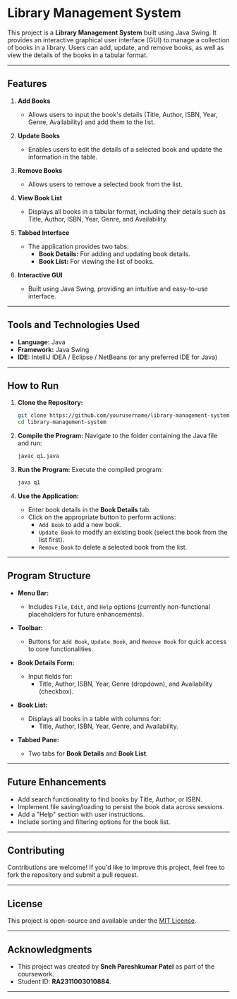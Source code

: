 # Library Management System

This project is a **Library Management System** built using Java Swing. It provides an interactive graphical user interface (GUI) to manage a collection of books in a library. Users can add, update, and remove books, as well as view the details of the books in a tabular format.

---

## Features

1. **Add Books**
   - Allows users to input the book's details (Title, Author, ISBN, Year, Genre, Availability) and add them to the list.

2. **Update Books**
   - Enables users to edit the details of a selected book and update the information in the table.

3. **Remove Books**
   - Allows users to remove a selected book from the list.

4. **View Book List**
   - Displays all books in a tabular format, including their details such as Title, Author, ISBN, Year, Genre, and Availability.

5. **Tabbed Interface**
   - The application provides two tabs:
     - **Book Details:** For adding and updating book details.
     - **Book List:** For viewing the list of books.

6. **Interactive GUI**
   - Built using Java Swing, providing an intuitive and easy-to-use interface.

---

## Tools and Technologies Used

- **Language:** Java
- **Framework:** Java Swing
- **IDE:** IntelliJ IDEA / Eclipse / NetBeans (or any preferred IDE for Java)

---

## How to Run

1. **Clone the Repository:**
   ```bash
   git clone https://github.com/yourusername/library-management-system.git
   cd library-management-system
   ```

2. **Compile the Program:**
   Navigate to the folder containing the Java file and run:
   ```bash
   javac q1.java
   ```

3. **Run the Program:**
   Execute the compiled program:
   ```bash
   java q1
   ```

4. **Use the Application:**
   - Enter book details in the **Book Details** tab.
   - Click on the appropriate button to perform actions:
     - `Add Book` to add a new book.
     - `Update Book` to modify an existing book (select the book from the list first).
     - `Remove Book` to delete a selected book from the list.

---

## Program Structure

- **Menu Bar:**
  - Includes `File`, `Edit`, and `Help` options (currently non-functional placeholders for future enhancements).

- **Toolbar:**
  - Buttons for `Add Book`, `Update Book`, and `Remove Book` for quick access to core functionalities.

- **Book Details Form:**
  - Input fields for:
    - Title, Author, ISBN, Year, Genre (dropdown), and Availability (checkbox).

- **Book List:**
  - Displays all books in a table with columns for:
    - Title, Author, ISBN, Year, Genre, and Availability.

- **Tabbed Pane:**
  - Two tabs for **Book Details** and **Book List**.

---

## Future Enhancements

- Add search functionality to find books by Title, Author, or ISBN.
- Implement file saving/loading to persist the book data across sessions.
- Add a "Help" section with user instructions.
- Include sorting and filtering options for the book list.

---

## Contributing

Contributions are welcome! If you'd like to improve this project, feel free to fork the repository and submit a pull request.

---

## License

This project is open-source and available under the [MIT License](LICENSE).

---

## Acknowledgments

- This project was created by **Sneh Pareshkumar Patel** as part of the coursework.
- Student ID: **RA2311003010884**.

---
